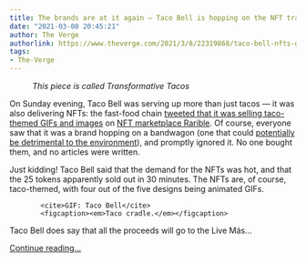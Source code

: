 ```yaml
---
title: The brands are at it again — Taco Bell is hopping on the NFT train
date: "2021-03-08 20:45:21"
author: The Verge
authorlink: https://www.theverge.com/2021/3/8/22319868/taco-bell-nfts-gif-tacos-sell
tags:
- The-Verge
---
```

<figure>
      <img alt="" src="https://cdn.vox-cdn.com/thumbor/yyt7vBEBALJqJiOB8Jwxqs7vjjM=/0x86:512x427/1310x873/cdn.vox-cdn.com/uploads/chorus_image/image/68931678/unnamed.0.png" />
        <figcaption><em>This piece is called Transformative Tacos</em></figcaption>
    </figure>

  <p id="r5cvPb">On Sunday evening, Taco Bell was serving up more than just tacos — it was also delivering NFTs: the fast-food chain <a href="https://twitter.com/tacobell/status/1368807880434982912">tweeted that it was selling taco-themed GIFs and images</a> on <a href="https://rarible.com/tacobell?tab=created">NFT marketplace Rarible</a>. Of course, everyone saw that it was a brand hopping on a bandwagon (one that could <a href="https://www.wired.com/story/nfts-hot-effect-earth-climate/">potentially be detrimental to the environment</a>), and promptly ignored it. No one bought them, and no articles were written.</p>
<p id="56lqqu">Just kidding! Taco Bell said that the demand for the NFTs was hot, and that the 25 tokens apparently sold out in 30 minutes. The NFTs are, of course, taco-themed, with four out of the five designs being animated GIFs.</p>
<div class="c-float-right">
  <figure class="e-image">
        
      <cite>GIF: Taco Bell</cite>
      <figcaption><em>Taco cradle.</em></figcaption>
  </figure>
<div id="6SxHrd"><div data-anthem-component="aside:10374749"></div></div>
</div>
<p id="FIsNqf">Taco Bell does say that all the proceeds will go to the Live Más...</p>
  <p>
    <a href="https://www.theverge.com/2021/3/8/22319868/taco-bell-nfts-gif-tacos-sell">Continue reading&hellip;</a>
  </p>